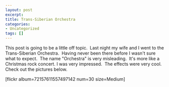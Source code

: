 ```yaml
---
layout: post
excerpt:
title: Trans-Siberian Orchestra
categories:
- Uncategorized
tags: []
---
```

<p style="text-align: left;">This post is going to be a little off topic.&nbsp; Last night my wife and I went to the Trans-Siberian Orchestra.&nbsp; Having never been there before I wasn't sure what to expect.&nbsp; The name "Orchestra" is very misleading.&nbsp; It's more like a Christmas rock concert. I was very impressed.&nbsp; The effects were very cool.&nbsp; Check out the pictures below.</p>
<p style="text-align: left;">[flickr album=72157611557497142 num=30 size=Medium]</p>
